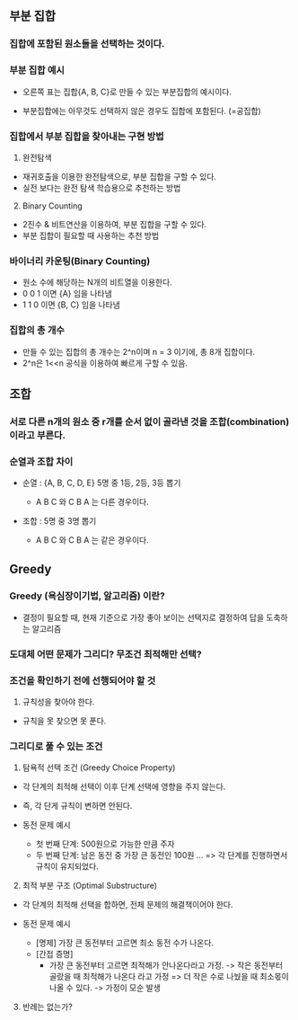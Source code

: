 ## 부분 집합

### 집합에 포함된 원소들을 선택하는 것이다.

### 부분 집합 예시
- 오른쪽 표는 집합{A, B, C}로 만들 수 있는 부분집합의 예시이다.

- 부분집합에는 아무것도 선택하지 않은 경우도 집합에 포함된다. (=공집합)

### 집합에서 부분 집합을 찾아내는 구현 방법
1. 완전탐색
  - 재귀호출을 이용한 완전탐색으로, 부분 집합을 구할 수 있다.
  - 실전 보다는 완전 탐색 학습용으로 추천하는 방법

2. Binary Counting
  - 2진수 & 비트연산을 이용하여, 부분 집합을 구할 수 있다.
  - 부분 집합이 필요할 때 사용하는 추천 방법

### 바이너리 카운팅(Binary Counting)
- 원소 수에 해당하는 N개의 비트열을 이용한다.
- 0 0 1 이면 {A} 임을 나타냄
- 1 1 0 이면 {B, C} 임을 나타냄

### 집합의 총 개수
- 만들 수 있는 집합의 총 개수는 2^n이며 n = 3 이기에, 총 8개 집합이다.
- 2^n은 1<<n 공식을 이용하여 빠르게 구할 수 있음.

## 조합

### 서로 다른 n개의 원소 중 r개를 순서 없이 골라낸 것을 조합(combination)이라고 부른다.

### 순열과 조합 차이
- 순열 : {A, B, C, D, E} 5명 중 1등, 2등, 3등 뽑기
  - A B C 와 C B A 는 다른 경우이다.

- 조합 : 5명 중 3명 뽑기
  - A B C 와 C B A 는 같은 경우이다.

## Greedy
### Greedy (욕심장이기법, 알고리즘) 이란?
- 결정이 필요할 때, 현재 기준으로 가장 좋아 보이는 선택지로 결정하여 답을 도축하는 알고리즘

### 도대체 어떤 문제가 그리디? 무조건 최적해만 선택?

### 조건을 확인하기 전에 선행되어야 할 것
1. 규칙성을 찾아야 한다.
  - 규칙을 못 찾으면 못 푼다.

### 그리디로 풀 수 있는 조건

1. 탐욕적 선택 조건 (Greedy Choice Property)
  - 각 단계의 최적해 선택이 이후 단계 선택에 영향을 주지 않는다.
  - 즉, 각 단게 규칙이 변하면 안된다.
  
  - 동전 문제 예시
    - 첫 번째 단계: 500원으로 가능한 만큼 주자
    - 두 번째 단계: 남은 동전 중 가장 큰 동전인 100원 ...
      => 각 단계를 진행하면서 규칙이 유지되었다.

2. 최적 부분 구조 (Optimal Substructure)
  - 각 단계의 최적해 선택을 합하면, 전체 문제의 해결책이어야 한다. 

  - 동전 문제 예시
    - [명제] 가장 큰 동전부터 고르면 최소 동전 수가 나온다.
    - [간접 증명]
      - 가장 큰 동전부터 고르면 최적해가 안나온다라고 가정.
      -> 작은 동전부터 골랐을 때 최적해가 나온다 라고 가정
      => 더 작은 수로 나눴을 때 최소몫이 나올 수 있다.
        -> 가정이 모순 발생

3. 반례는 없는가?

